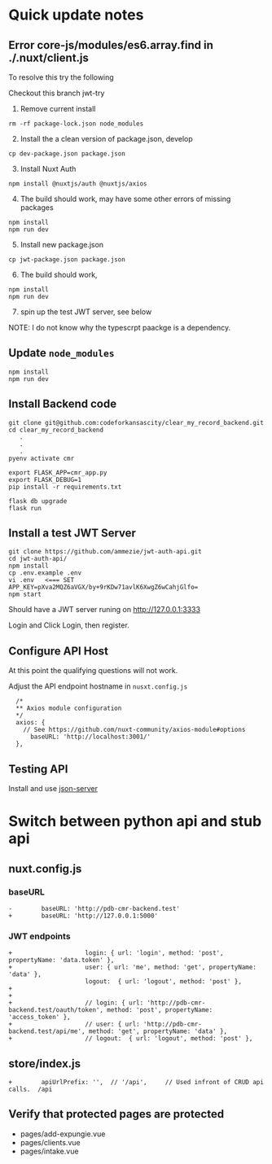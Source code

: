 # Quick update notes

## Error core-js/modules/es6.array.find in ./.nuxt/client.js
To resolve this try the following

Checkout this branch jwt-try

1. Remove current install
```
rm -rf package-lock.json node_modules
```

2. Install the a clean version of package.json, develop
```
cp dev-package.json package.json
```

3. Install Nuxt Auth
```
npm install @nuxtjs/auth @nuxtjs/axios
```

4. The build should work, may have some other errors of missing packages
```
npm install
npm run dev
```

5. Install new package.json
```
cp jwt-package.json package.json
```

6. The build should work,
```
npm install
npm run dev
```

7. spin up the test JWT server, see below

NOTE: I do not know why the typescrpt paackge is a dependency.

## Update `node_modules`

```
npm install
npm run dev
```

## Install Backend code

```
git clone git@github.com:codeforkansascity/clear_my_record_backend.git
cd clear_my_record_backend
   .
   .
   .
pyenv activate cmr

export FLASK_APP=cmr_app.py
export FLASK_DEBUG=1
pip install -r requirements.txt 

flask db upgrade
flask run
```

## Install a test JWT Server
 
 ```
 git clone https://github.com/ammezie/jwt-auth-api.git
 cd jwt-auth-api/
 npm install
 cp .env.example .env
 vi .env   <=== SET APP_KEY=pXva2MQZ6aVGX/by+9rKDw71avlK6XwgZ6wCahjGlfo=
 npm start
 ```
 
 Should have a JWT server runing on http://127.0.0.1:3333
 
 Login and Click Login, then register.  
 


## Configure API Host


At this point the qualifying questions will not work.

Adjust the API endpoint hostname in `nusxt.config.js`
```
  /*
  ** Axios module configuration
  */
  axios: {
    // See https://github.com/nuxt-community/axios-module#options
      baseURL: 'http://localhost:3001/'
  },
```


## Testing API

Install and use [json-server](ps://github.com/typicode/json-serverps://github.com/typicode/json-server)

 # Switch between python api and stub api
 
 ## nuxt.config.js
 
 ### baseURL
 
 ```
-        baseURL: 'http://pdb-cmr-backend.test'
+        baseURL: 'http://127.0.0.1:5000'
```

### JWT endpoints

```
+                    login: { url: 'login', method: 'post', propertyName: 'data.token' },
+                    user: { url: 'me', method: 'get', propertyName: 'data' },
                     logout:  { url: 'logout', method: 'post' },
+
+
+                    // login: { url: 'http://pdb-cmr-backend.test/oauth/token', method: 'post', propertyName: 'access_token' },
+                    // user: { url: 'http://pdb-cmr-backend.test/api/me', method: 'get', propertyName: 'data' },
+                    // logout:  { url: 'logout', method: 'post' },
```

## store/index.js

```
+        apiUrlPrefix: '',  // '/api',     // Used infront of CRUD api calls.  /api

```

## Verify that protected pages are protected

* pages/add-expungie.vue
* pages/clients.vue
* pages/intake.vue
